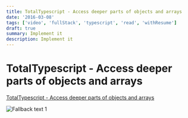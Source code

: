 ```yaml
---
title: TotalTypescript - Access deeper parts of objects and arrays
date: '2016-03-08'
tags: ['video', 'fullStack', 'typescript', 'read', 'withResume']
draft: true
summary: Implement it
description: Implement it
---
```


# TotalTypescript - Access deeper parts of objects and arrays


[TotalTypescript - Access deeper parts of objects and arrays](https://www.totaltypescript.com/tips/access-deeper-parts-of-objects-and-arrays)



![Fallback text 1](/static/assets/pasted-image-20221013203755.png)



